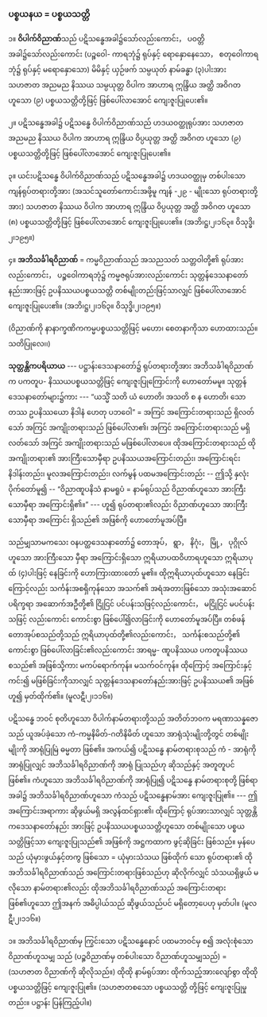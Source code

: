 ### ပစ္စယနယ = ပစ္စယသတ္တိ

၁။ **ဝိပါက်ဝိညာဏ်**သည် ပဋိသန္ဓေအခါ၌သော်လည်းကောင်း， ပဝတ္တိအခါ၌သော်လည်းကောင်း (ပဉ္စဝေါ-
ကာရဘုံ၌ ရုပ်နှင့် ရောနှောနေသော， စတုဝေါကာရဘုံ၌ ရုပ်နှင့် မရောနှောသော) မိမိနှင့် ယှဉ်ဖက် သမ္ပယုတ်
နာမ်ခန္ဓာ (၃)ပါးအား သဟဇာတ အညမည နိဿယ သမ္ပယုတ္တ ဝိပါက အာဟာရ ဣန္ဒြိယ အတ္ထိ အဝိဂတ
ဟူသော (၉) ပစ္စယသတ္တိတို့ဖြင့် ဖြစ်ပေါ်လာအောင် ကျေးဇူးပြုပေး၏။

၂။ ပဋိသန္ဓေအခါ၌ ပဋိသန္ဓေ ဝိပါက်ဝိညာဏ်သည် ဟဒယဝတ္ထုရုပ်အား သဟဇာတ အညမည နိဿယ
ဝိပါက အာဟာရ ဣန္ဒြိယ ဝိပ္ပယုတ္တ အတ္ထိ အဝိဂတ ဟူသော (၉) ပစ္စယသတ္တိတို့ဖြင့် ဖြစ်ပေါ်လာအောင်
ကျေးဇူးပြုပေး၏။

၃။ ယင်းပဋိသန္ဓေ ဝိပါက်ဝိညာဏ်သည် ပဋိသန္ဓေအခါ၌ ဟဒယဝတ္ထုမှ တစ်ပါးသော ကျန်ရုပ်တရားတို့အား
(အသင်သူတော်ကောင်းအဖို့မူ ကျန် -၂၉ - မျိုးသော ရုပ်တရားတို့အား) သဟဇာတ နိဿယ ဝိပါက အာဟာရ
ဣန္ဒြိယ ဝိပ္ပယုတ္တ အတ္ထိ အဝိဂတ ဟူသော (၈) ပစ္စယသတ္တိတို့ဖြင့် ဖြစ်ပေါ်လာအောင် ကျေးဇူးပြုပေး၏။
<r>(အဘိ၊ဋ္ဌ၊၂၊၁၆၃။ ဝိသုဒ္ဓိ၊၂၊၁၉၅။)</r>

၄။ **အဘိသင်္ခါရဝိညာဏ်** = ကမ္မဝိညာဏ်သည် အသညသတ် သတ္တဝါတို့၏ ရုပ်အားလည်းကောင်း，
ပဉ္စဝေါကာရဘုံ၌ ကမ္မဇရုပ်အားလည်းကောင်း သုတ္တန်ဒေသနာတော်နည်းအားဖြင့် ဥပနိဿယပစ္စယသတ္တိ
တစ်မျိုးတည်းဖြင့်သာလျှင် ဖြစ်ပေါ်လာအောင် ကျေးဇူးပြုပေး၏။ (အဘိ၊ဋ္ဌ၊၂၊၁၆၃။ ဝိသုဒ္ဓိ၊၂၊၁၉၅။)

(ဝိညာဏ်ကို နာနာက္ခဏိကကမ္မပစ္စယသတ္တိဖြင့် မဟော၊ စေတနာကိုသာ ဟောထားသည်။ သတိပြုလေ၊၊)

**သုတ္တန္တိကပရိယာယ** --- ပဋ္ဌာန်းဒေသနာတော်၌ ရုပ်တရားတို့အား အဘိသင်္ခါရဝိညာဏ်က ပကတူပ-
နိဿယပစ္စယသတ္တိဖြင့် ကျေးဇူးပြုကြောင်းကို ဟောတော်မမူ။ သုတ္တန်ဒေသနာတော်များ၌ကား --- “ယသ္မိံ
သတိ ယံ ဟောတိ၊ အသတိ စ န ဟောတိ၊ သော တဿ ဥပနိဿယော နိဒါနံ ဟေတု ပဘဝေါ” = အကြင်
အကြောင်းတရားသည် ရှိလတ်သော် အကြင် အကျိုးတရားသည် ဖြစ်ပေါ်လာ၏၊ အကြင် အကြောင်းတရားသည်
မရှိလတ်သော် အကြင် အကျိုးတရားသည် မဖြစ်ပေါ်လာပေ။ ထိုအကြောင်းတရားသည် ထိုအကျိုးတရား၏
အားကြီးသောမှီရာ ဥပနိဿယအကြောင်းတည်း၊ အကြောင်းရင်း နိဒါန်းတည်း၊ မူလအကြောင်းတည်း၊
လက်မွန် ပထမအကြောင်းတည်း -- ဤသို့ နှလုံးပိုက်တော်မူ၍ -- “ဝိညာဏူပနိသံ နာမရူပံ = နာမ်ရုပ်သည်
ဝိညာဏ်ဟူသော အားကြီးသောမှီရာ အကြောင်းရှိ၏။” --- ဟူ၍ ရုပ်တရား၏လည်း ဝိညာဏ်ဟူသော
အားကြီးသောမှီရာ အကြောင်း ရှိသည်၏ အဖြစ်ကို ဟောတော်မူအပ်ပြီ။

သည်မျှသာမကသေး ၀နပတ္ထဒေသနာတော်၌ တောအုပ်， ရွာ， နိဂုံး， မြို့， ပုဂ္ဂိုလ်ဟူသော အားကြီးသော
မှီရာ အကြောင်းရှိသော ဣရိယာပထဝိဟာရဟူသော ဣရိယာပုထ် (၄)ပါးဖြင့် နေခြင်းကို ဟောကြားထားတော်
မူ၏။ ထိုဣရိယာပုထ်ဟူသော နေခြင်းကြောင့်လည်း သင်္ကန်းအစရှိကုန်သော အသက်၏ အရံအတားဖြစ်သော
အသုံးအဆောင် ပရိက္ခရာ အဆောက်အဦတို့၏ ငြိုငြင် ပင်ပန်းသဖြင့်လည်းကောင်း， မငြိုငြင် မပင်ပန်းသဖြင့်
လည်းကောင်း ကောင်းစွာ ဖြစ်ပေါ်၍လာခြင်းကို ဟောတော်မူအပ်ပြီ။ တစ်ဖန် တောအုပ်စသည်တို့သည်
ဣရိယာပုထ်တို့၏လည်းကောင်း， သင်္ကန်းစသည်တို့၏ ကောင်းစွာ ဖြစ်ပေါ်လာခြင်း၏လည်းကောင်း အာရမ္မ-
ဏူပနိဿယ ပကတူပနိဿယစသည်၏ အဖြစ်သို့ကား မကပ်ရောက်ကုန်။ မသက်ဝင်ကုန်။ ထိုကြောင့်
အကြောင်းနှင့် ကင်း၍ မဖြစ်ခြင်းကိုသာလျှင် သုတ္တန်ဒေသနာတော်နည်းအားဖြင့် ဥပနိဿယ၏ အဖြစ်ဟူ၍
မှတ်ထိုက်၏။ (မူလဋီ၊၂၊၁၁၆။)

ပဋိသန္ဓေ ဘဝင် စုတိဟူသော ဝိပါက်နာမ်တရားတို့သည် အတိတ်ဘ၀က မရဏာသန္နဇောသည်
ယူအပ်ခဲ့သော ကံ-ကမ္မနိမိတ်-ဂတိနိမိတ် ဟူသော အာရုံသုံးမျိုးတို့တွင် တစ်မျိုးမျိုးကို အာရုံပြုမြဲ ဓမ္မတာ
ဖြစ်၏။ အကယ်၍ ပဋိသန္ဓေ နာမ်တရားစုသည် ကံ - အာရုံကို အာရုံပြုလျှင် အဘိသင်္ခါရဝိညာဏ်ကို အာရုံ
ပြုသည်ဟု ဆိုသည်နှင့် အတူတူပင် ဖြစ်၏။ ကံဟူသော အဘိသင်္ခါရဝိညာဏ်ကို အာရုံပြု၍ ပဋိသန္ဓေ
နာမ်တရားစုတို့ ဖြစ်ရာအခါ၌ အဘိသင်္ခါရဝိညာဏ်ဟူသော ကံသည် ပဋိသန္ဓေနာမ်အား ကျေးဇူးပြု၏။ --- ဤ
အကြောင်းအရာကား ဆိုဖွယ်မရှိ အလွန်ထင်ရှား၏၊ ထိုကြောင့် ရုပ်အားသာလျှင် သုတ္တန္တိကဒေသနာတော်နည်း
အားဖြင့် ဥပနိဿယပစ္စယသတ္တိဟူသော တစ်မျိုးသော ပစ္စယသတ္တိဖြင့်သာ ကျေးဇူးပြုသည်၏ အဖြစ်ကို
အဋ္ဌကထာက ဖွင့်ဆိုခြင်း ဖြစ်သည်။ မှန်ပေသည် ယုံမှားဖွယ်နှင့်တကွ ဖြစ်သော = ယုံမှားသံသယ ဖြစ်ထိုက်
သော ရုပ်တရား၏ ထိုအဘိသင်္ခါရဝိညာဏ်သည် အကြောင်းတရားဖြစ်သည်ဟု ဆိုလိုက်လျှင် သံသယရှိဖွယ်
မလိုသော နာမ်တရား၏လည်း ထိုအဘိသင်္ခါရဝိညာဏ်သည် အကြောင်းတရားဖြစ်၏ဟူသော ဤအနက်
အဓိပ္ပါယ်သည် ဆိုဖွယ်သည်ပင် မရှိတော့ပေဟု မှတ်ပါ။ (မူလဋီ၊၂၊၁၁၆။)

၁။ အဘိသင်္ခါရဝိညာဏ်မှ ကြွင်းသော ပဋိသန္ဓေနောင် ပထမဘဝင်မှ စ၍ အလုံးစုံသော ဝိညာဏ်ဟူသမျှ
သည် (ပဉ္စဝိညာဏ်မှ တစ်ပါးသော ဝိညာဏ်ဟူသမျှသည်) = (သဟဇာတ ဝိညာဏ်ကို ဆိုလိုသည်။) ထိုထို
နာမ်ရုပ်အား ထိုက်သည့်အားလျော်စွာ ထိုထိုပစ္စယသတ္တိဖြင့် ကျေးဇူးပြု၏။ (သဟဇာတစသော ပစ္စယသတ္တိ
တို့ဖြင့် ကျေးဇူးပြုမှုတည်း။ ပဋ္ဌာန်း ပြန်ကြည့်ပါ။)
